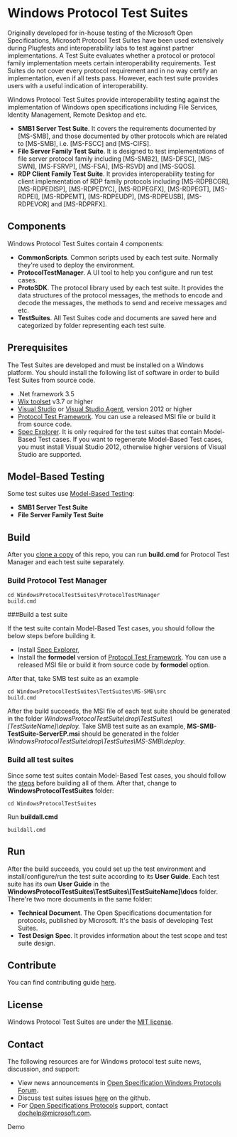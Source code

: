 # Windows Protocol Test Suites

Originally developed for in-house testing of the Microsoft Open Specifications, Microsoft Protocol Test Suites have been used extensively during Plugfests and interoperability labs to test against partner implementations.
A Test Suite evaluates whether a protocol or protocol family implementation meets certain interoperability requirements.
Test Suites do not cover every protocol requirement and in no way certify an implementation, even if all tests pass. 
However, each test suite provides users with a useful indication of interoperability.

Windows Protocol Test Suites provide interoperability testing against the implementation of Windows open specifications including File Services, Identity Management, Remote Desktop and etc.

* **SMB1 Server Test Suite**. It covers the requirements documented by [MS-SMB], and those documented by other protocols which are related to [MS-SMB], i.e. [MS-FSCC] and [MS-CIFS].
* **File Server Family Test Suite**. It is designed to test implementations of file server protocol family including [MS-SMB2], [MS-DFSC], [MS-SWN], [MS-FSRVP], [MS-FSA], [MS-RSVD] and [MS-SQOS].
* **RDP Client Family Test Suite**. It provides interoperability testing for client implementation of RDP family protocols including [MS-RDPBCGR], [MS-RDPEDISP], [MS-RDPEDYC], [MS-RDPEGFX], [MS-RDPEGT], [MS-RDPEI], [MS-RDPEMT], [MS-RDPEUDP], [MS-RDPEUSB], [MS-RDPEVOR] and [MS-RDPRFX].  

## Components
Windows Protocol Test Suites contain 4 components:

* **CommonScripts**. Common scripts used by each test suite. Normally they're used to deploy the environment.
* **ProtocolTestManager**. A UI tool to help you configure and run test cases.
* **ProtoSDK**. The protocol library used by each test suite. It provides the data structures of the protocol messages, the methods to encode and decode the messages, the methods to send and receive messages and etc.
* **TestSuites**. All Test Suites code and documents are saved here and categorized by folder representing each test suite.


## Prerequisites
The Test Suites are developed and must be installed on a Windows platform.
You should install the following list of software in order to build Test Suites from source code.

* .Net framework 3.5
* [Wix toolset](http://wixtoolset.org/) v3.7 or higher
* [Visual Studio](https://www.microsoft.com/en-us/download/details.aspx?id=30682) or [Visual Studio Agent](https://www.microsoft.com/en-us/download/details.aspx?id=38186), version 2012 or higher
* [Protocol Test Framework](https://github.com/microsoft/protocoltestframework). You can use a released MSI file or build it from source code.
* [Spec Explorer](https://visualstudiogallery.msdn.microsoft.com/271d0904-f178-4ce9-956b-d9bfa4902745/). It is only required for the test suites that contain Model-Based Test cases. If you want to regenerate Model-Based Test cases, you must install Visual Studio 2012, otherwise higher versions of Visual Studio are supported.

## Model-Based Testing

Some test suites use [Model-Based Testing](https://msdn.microsoft.com/en-us/library/ee620469.aspx):

* **SMB1 Server Test Suite**
* **File Server Family Test Suite**

## Build

After you [clone a copy](https://help.github.com/articles/cloning-a-repository/) of this repo, you can run **build.cmd** for Protocol Test Manager and each test suite separately.

### Build Protocol Test Manager

```
cd WindowsProtocolTestSuites\ProtocolTestManager
build.cmd
```

###<a name="BuildTestSuite">Build a test suite

If the test suite contain Model-Based Test cases, you should follow the below steps before building it. 

* Install [Spec Explorer](https://visualstudiogallery.msdn.microsoft.com/271d0904-f178-4ce9-956b-d9bfa4902745/), 
* Install the **formodel** version of [Protocol Test Framework](https://github.com/microsoft/protocoltestframework). You can use a released MSI file or build it from source code by **formodel** option.

After that, take SMB test suite as an example
```
cd WindowsProtocolTestSuites\TestSuites\MS-SMB\src
build.cmd
```

After the build succeeds, the MSI file of each test suite should be generated in the folder *WindowsProtocolTestSuite\drop\TestSuites\\[TestSuiteName]\deploy\.*
Take SMB test suite as an example, **MS-SMB-TestSuite-ServerEP.msi** should be generated in the folder *WindowsProtocolTestSuite\drop\TestSuites\MS-SMB\deploy\.*

### Build all test suites

Since some test suites contain Model-Based Test cases, you should follow the [steps](#BuildTestSuite) before building all of them.
After that, change to **WindowsProtocolTestSuites** folder:
```
cd WindowsProtocolTestSuites
```

Run **buildall.cmd**

```
buildall.cmd
```

## Run
After the build succeeds, you could set up the test environment and install/configure/run the test suite according to its **User Guide**.
Each test suite has its own **User Guide** in the **WindowsProtocolTestSuites\TestSuites\\[TestSuiteName]\docs** folder.
There're two more documents in the same folder:

* **Technical Document**. The Open Specifications documentation for protocols, published by Microsoft. It's the basis of developing Test Suites.
* **Test Design Spec**.  It provides information about the test scope and test suite design.

## Contribute

You can find contributing guide [here](https://github.com/Microsoft/WindowsProtocolTestSuites/blob/master/CONTRIBUTING.md).

## License

Windows Protocol Test Suites are under the [MIT license](https://github.com/Microsoft/WindowsProtocolTestSuites/blob/master/LICENSE.txt).
  

## Contact
The following resources are for Windows protocol test suite news, discussion, and support:
* View news announcements in [Open Specification Windows Protocols Forum](https://social.msdn.microsoft.com/Forums/en-US/home?forum=os_windowsprotocols).
* Discuss test suites issues [here](https://github.com/Microsoft/WindowsProtocolTestSuites/issues) on the github.
* For [Open Specifications Protocols](https://msdn.microsoft.com/en-us/library/gg685446.aspx) support, contact dochelp@microsoft.com.

Demo